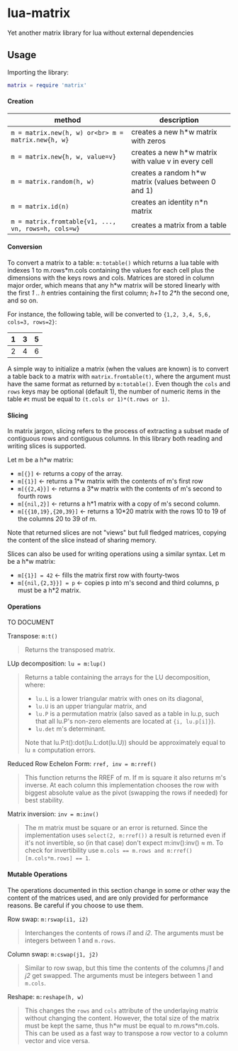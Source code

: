 # lua-matrix
Yet another matrix library for lua without external dependencies

## Usage

Importing the library:
```lua
matrix = require 'matrix'
```

#### Creation

| method | description |
|--------|-------------|
| `m = matrix.new(h, w) or<br> m = matrix.new{h, w}` | creates a new h\*w matrix with zeros |
| `m = matrix.new{h, w, value=v}` | creates a new h\*w matrix with value v in every cell |
| `m = matrix.random(h, w)` | creates a random h\*w matrix (values between 0 and 1) |
| `m = matrix.id(n)` | creates an identity n\*n matrix |
| `m = matrix.fromtable{v1, ..., vn, rows=h, cols=w}` | creates a matrix from a table |

#### Conversion

To convert a matrix to a table: `m:totable()` which returns a lua table with indexes 1 to m.rows\*m.cols
containing the values for each cell plus the dimensions with the keys rows and cols.
Matrices are stored in column major order, which means that any h\*w matrix will be stored linearly
with the first *1* .. *h* entries containing the first column; *h+1* to *2\*h* the second one, and so on.

For instance, the following table, will be converted to `{1,2, 3,4, 5,6, cols=3, rows=2}`:

| 1 | 3 | 5 |
|---|---|---|
| 2 | 4 | 6 |

A simple way to initialize a matrix (when the values are known) is to convert a table back to a matrix
with `matrix.fromtable(t)`, where the argument must have the same format as returned by `m:totable()`.
Even though the `cols` and `rows` keys may be optional (default 1), the number of numeric items in the
table `#t` must be equal to `(t.cols or 1)*(t.rows or 1)`.

#### Slicing

In matrix jargon, slicing refers to the process of extracting a subset made of contiguous rows and
contiguous columns.  In this library both reading and writing slices is supported.

Let m be a h\*w matrix:
* `m[{}]` ← returns a copy of the array.
* `m[{1}]` ← returns a 1\*w matrix with the contents of m's first row
* `m[{{2,4}}]` ← returns a 3\*w matrix with the contents of m's second to fourth rows
* `m[{nil,2}]` ← returns a h\*1 matrix with a copy of m's second column.
* `m[{{10,19},{20,39}]` ← returns a 10\*20 matrix with the rows 10 to 19 of the columns 20 to 39 of m.

Note that returned slices are not "views" but full fledged matrices, copying the content of the
slice instead of sharing memory.

Slices can also be used for writing operations using a similar syntax. Let m be a h\*w matrix:
* `m[{1}] = 42` ← fills the matrix first row with fourty-twos
* `m[{nil,{2,3}}] = p` ← copies p into m's second and third columns, p must be a h\*2 matrix.

#### Operations

TO DOCUMENT

Transpose: `m:t()`
> Returns the transposed matrix.

LUp decomposition: `lu = m:lup()`
> Returns a table containing the arrays for the LU decomposition, where:
> * `lu.L` is a lower triangular matrix with ones on its diagonal,
> * `lu.U` is an upper triangular matrix, and
> * `lu.P` is a permutation matrix (also saved as a table in lu.p, such that all lu.P's non-zero elements are located at `{i, lu.p[i]}`).
> * `lu.det` m's determinant.
>
> Note that lu.P:t():dot(lu.L:dot(lu.U)) should be approximately equal to lu ± computation errors.

Reduced Row Echelon Form: `rref, inv = m:rref()`
> This function returns the RREF of m. If m is square it also returns m's inverse. At each column this implementation chooses the row with biggest absolute value as the pivot (swapping the rows if needed) for best stability.

Matrix inversion: `inv = m:inv()`
> The m matrix must be square or an error is returned. Since the implementation uses `select(2, m:rref())` a result is returned even if it's not invertible, so (in that case) don't expect m:inv():inv() ≈ m.
> To check for invertibility use `m.cols == m.rows and m:rref()[m.cols*m.rows] == 1`.

#### Mutable Operations

The operations documented in this section change in some or other way the content of the matrices
used, and are only provided for performance reasons. Be careful if you choose to use them.

Row swap: `m:rswap(i1, i2)`
> Interchanges the contents of rows *i1* and *i2*. The arguments must be integers between 1 and `m.rows`.

Column swap: `m:cswap(j1, j2)`
> Similar to row swap, but this time the contents of the columns *j1* and *j2* get swapped. The arguments must be integers between 1 and `m.cols`.

Reshape: `m:reshape(h, w)`
> This changes the `rows` and `cols` attribute of the underlaying matrix without changing the content.
> However, the total size of the matrix must be kept the same, thus h\*w must be equal to m.rows\*m.cols.
> This can be used as a fast way to transpose a row vector to a column vector and vice versa.
